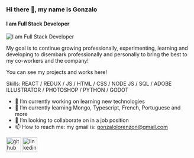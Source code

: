 ### Hi there 👋, my name is Gonzalo
#### I am Full Stack Developer
![I am Full Stack Developer](https://firebasestorage.googleapis.com/v0/b/github-profile-4004e.appspot.com/o/gonzalo%20lorenz%C3%B3n.gif?alt=media&token=3f2f8cee-f870-415f-9f4a-50b7e93d9624)

My goal is to continue growing professionally, experimenting, learning and developing to disembark professionally and personally to bring the best to my co-workers and the company!

You can see my projects and works here! 

Skills:  REACT / REDUX / JS / HTML / CSS / NODE JS /  SQL / ADOBE ILLUSTRATOR / PHOTOSHOP /  PYTHON / GODOT 

- 🔭 I’m currently working on learning new technologies  
- 🌱 I’m currently learning Mongo, Typescript, French, Portuguese and more 
- 👯 I’m looking to collaborate on in a job position 
- 📫 How to reach me: my gmail is: gonzalolorenzon@gmail.com 


[<img src='https://cdn.jsdelivr.net/npm/simple-icons@3.0.1/icons/github.svg' alt='github' height='40'>](https://github.com/Zalo7)  [<img src='https://cdn.jsdelivr.net/npm/simple-icons@3.0.1/icons/linkedin.svg' alt='linkedin' height='40'>](https://www.linkedin.com/in/www.linkedin.com/in/gonzalo-lorenzon-85b40a20b/)  

 




